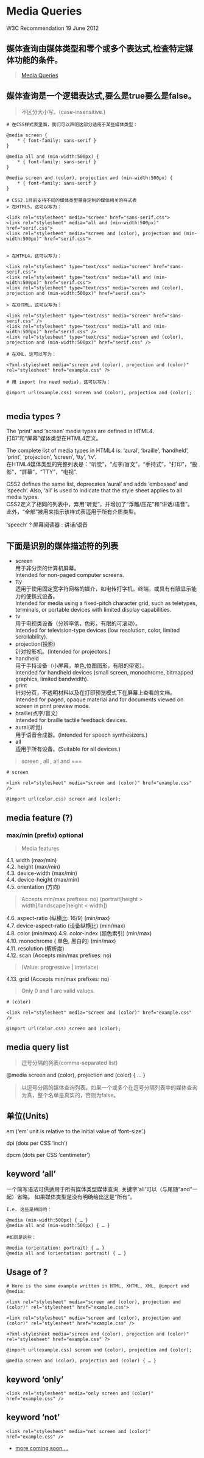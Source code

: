 # Media Queries
W3C Recommendation 19 June 2012

## 媒体查询由媒体类型和零个或多个表达式,检查特定媒体功能的条件。

> [Media Queries](https://www.w3.org/TR/css3-mediaqueries/)

## 媒体查询是一个逻辑表达式,要么是true要么是false。

> 不区分大小写。(case-insensitive.)

```code
# 在CSS样式表里面，我们可以声明这部分适用于某些媒体类型：

@media screen {
    * { font-family: sans-serif }
}

@media all and (min-width:500px) {
    * { font-family: sans-serif }
}

@media screen and (color), projection and (min-width:500px) {
    * { font-family: sans-serif }
}

# CSS2.1目前支持不同的媒体类型量身定制的媒体相关的样式表
> 在HTML5，这可以写为：

<link rel="stylesheet" media="screen" href="sans-serif.css">
<link rel="stylesheet" media="all and (min-width:500px)" href="serif.css">
<link rel="stylesheet" media="screen and (color), projection and (min-width:500px)" href="serif.css">


> 在HTML4，这可以写为：

<link rel="stylesheet" type="text/css" media="screen" href="sans-serif.css">
<link rel="stylesheet" type="text/css" media="all and (min-width:500px)" href="serif.css">
<link rel="stylesheet" type="text/css" media="screen and (color), projection and (min-width:500px)" href="serif.css">

> 在XHTML，这可以写为：

<link rel="stylesheet" type="text/css" media="screen" href="sans-serif.css" />
<link rel="stylesheet" type="text/css" media="all and (min-width:500px)" href="serif.css" />
<link rel="stylesheet" type="text/css" media="screen and (color), projection and (min-width:500px)" href="serif.css" />

# 在XML，这可以写为：

<?xml-stylesheet media="screen and (color), projection and (color)" rel="stylesheet" href="example.css" ?>

# 用 import (no need media)，这可以写为：

@import url(example.css) screen and (color), projection and (color);


```

## media types ?
The ‘print’ and ‘screen’ media types are defined in HTML4.  
打印”和“屏幕”媒体类型在HTML4定义。

 The complete list of media types in HTML4 is: ‘aural’, ‘braille’, ‘handheld’, ‘print’, ‘projection’, ‘screen’, ‘tty’, ‘tv’.  
 在HTML4媒体类型的完整列表是：“听觉”，“点字/盲文”，“手持式”，“打印”，“投影”，“屏幕”，“TTY”，“电视”.

 CSS2 defines the same list, deprecates ‘aural’ and adds ‘embossed’ and ‘speech’. Also, ‘all’ is used to indicate that the style sheet applies to all media types.  
 CSS2定义了相同的列表中，弃用“听觉”，并增加了“浮雕/压花”和“讲话/语音”。  
 此外，“全部”被用来指示该样式表适用于所有介质类型。   

 ‘speech’ ? 屏幕阅读器 : 讲话/语音

## 下面是识别的媒体描述符的列表

* screen  
  用于非分页的计算机屏幕。    
  Intended for non-paged computer screens.  
* tty   
  适用于使用固定宽字符网格的媒介，如电传打字机，终端，或具有有限显示能力的便携式设备。  
  Intended for media using a fixed-pitch character grid, such as teletypes, terminals, or portable devices with limited display capabilities.
* tv  
  用于电视类设备（分辨率低，色彩，有限的可滚动）。  
  Intended for television-type devices (low resolution, color, limited scrollability).  
* projection(投影)  
  针对投影机。(Intended for projectors.)  
* handheld   
  用于手持设备（小屏幕，单色,位图图形，有限的带宽）。  
  Intended for handheld devices (small screen, monochrome, bitmapped graphics, limited bandwidth).  
* print  
  针对分页，不透明材料以及在打印预览模式下在屏幕上查看的文档。  
  Intended for paged, opaque material and for documents viewed on screen in print preview mode.  
* braille(点字/盲文)  
  Intended for braille tactile feedback devices.  
* aural(听觉)  
  用于语音合成器。(Intended for speech synthesizers.)  
* all  
  适用于所有设备。(Suitable for all devices.)  

> screen , all , all and ===  


```code
# screen

<link rel="stylesheet" media="screen and (color)" href="example.css" />

@import url(color.css) screen and (color);

```

## media feature (?)

### max/min (prefix) optional

> Media features

4.1. width  (max/min)  
4.2. height  (max/min)  
4.3. device-width  (max/min)  
4.4. device-height  (max/min)  
4.5. orientation  (方向)  
> Accepts min/max prefixes: no)  (portrait[height > width]/landscape[height < width])  

4.6. aspect-ratio   (纵横比: 16/9)  (min/max)  
4.7. device-aspect-ratio  (设备纵横比)  (min/max)  
4.8. color  (min/max) 
4.9. color-index  (颜色索引)  (min/max)  
4.10. monochrome (	单色, 黑白的) (min/max)  
4.11. resolution  (解析度)  
4.12. scan  (Accepts min/max prefixes: no)  
> (Value: progressive | interlace)  

4.13. grid  (Accepts min/max prefixes: no)  
> Only 0 and 1 are valid values.  

```code
# (color)

<link rel="stylesheet" media="screen and (color)" href="example.css" />

@import url(color.css) screen and (color);

```



## media query list

> 逗号分隔的列表(comma-separated list)

@media screen and (color), projection and (color) { … }

> 以逗号分隔的媒体查询列表。如果一个或多个在逗号分隔列表中的媒体查询为真，整个名单是真实的，否则为false。

## 单位(Units)

em  (‘em’ unit is relative to the initial value of ‘font-size’.)  

dpi (dots per CSS ‘inch’)  

dpcm (dots per CSS ‘centimeter’)  


## keyword ‘all’

一个简写语法可供适用于所有媒体类型媒体查询;
关键字'all'可以（与尾随“and”一起）省略。
如果媒体类型是没有明确给出这是“所有”。

```code
I.e. 这些是相同的：

@media (min-width:500px) { … }
@media all and (min-width:500px) { … }

#如同是这些：

@media (orientation: portrait) { … }
@media all and (orientation: portrait) { … }
```

## Usage of ?

```code
# Here is the same example written in HTML, XHTML, XML, @import and @media:

<link rel="stylesheet" media="screen and (color), projection and (color)" rel="stylesheet" href="example.css">

<link rel="stylesheet" media="screen and (color), projection and (color)" rel="stylesheet" href="example.css" />

<?xml-stylesheet media="screen and (color), projection and (color)" rel="stylesheet" href="example.css" ?>

@import url(example.css) screen and (color), projection and (color);

@media screen and (color), projection and (color) { … }

```

## keyword ‘only’

```code
<link rel="stylesheet" media="only screen and (color)" href="example.css" />
```

## keyword ‘not’

```code
<link rel="stylesheet" media="not screen and (color)" href="example.css" />
```

* [more coming soon ...](http://xgqfrms.xyz)